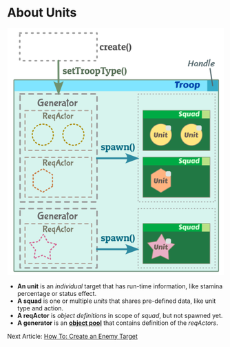 # About Units

![A diagram about reqActor unit creation. `create()` makes a *generator*, `setTroopType()` moves it to troop, *generator* has *reqActors*, the *reqActors* become *squad* by calling `spawn()`, and the squads contain one or more *units* for each. Each *troop*, *squad*, and *unit* has their own "handle".](./images/unit.png)

- **An unit** is an *individual* target that has run-time information, like stamina percentage or status effect.
- **A squad** is one or multiple *units* that shares pre-defined data, like unit type and action.
- **A reqActor** is *object definitions* in scope of *squad*, but not spawned yet.
- **A generator** is an **[object pool](https://en.wikipedia.org/wiki/Object_pool_pattern)** that contains definition of the *reqActors*.

Next Article: [How To: Create an Enemy Target](./how-to-create-an-enemy-target.md)